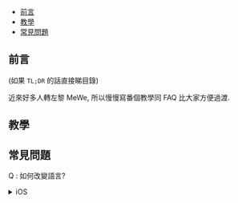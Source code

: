 

<!-- @import "[TOC]" {cmd="toc" depthFrom=1 depthTo=6 orderedList=false} -->

<!-- code_chunk_output -->

- [前言](#前言)
- [教學](#教學)
- [常見問題](#常見問題)

<!-- /code_chunk_output -->


## 前言

(如果 `TL;DR` 的話直接睇目錄)

近來好多人轉左黎 MeWe, 所以慢慢寫番個教學同 FAQ 比大家方便過渡. 

## 教學

## 常見問題

Q : 如何改變語言?

<details>
<Summary> iOS </Summary>
    在 iOS 的 Setting 入面, 找 MeWe, 裡面可以選擇語言

    [](https://i.imgur.com/J6YPeXu.png)
        
> 留意 : 不是在 MeWe Apps 入面的設定, 而定 iOS 的設定

</details>